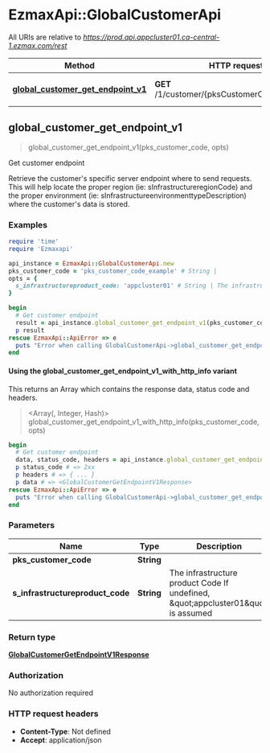 # EzmaxApi::GlobalCustomerApi

All URIs are relative to *https://prod.api.appcluster01.ca-central-1.ezmax.com/rest*

| Method | HTTP request | Description |
| ------ | ------------ | ----------- |
| [**global_customer_get_endpoint_v1**](GlobalCustomerApi.md#global_customer_get_endpoint_v1) | **GET** /1/customer/{pksCustomerCode}/endpoint | Get customer endpoint |


## global_customer_get_endpoint_v1

> <GlobalCustomerGetEndpointV1Response> global_customer_get_endpoint_v1(pks_customer_code, opts)

Get customer endpoint

Retrieve the customer's specific server endpoint where to send requests. This will help locate the proper region (ie: sInfrastructureregionCode) and the proper environment (ie: sInfrastructureenvironmenttypeDescription) where the customer's data is stored.

### Examples

```ruby
require 'time'
require 'Ezmaxapi'

api_instance = EzmaxApi::GlobalCustomerApi.new
pks_customer_code = 'pks_customer_code_example' # String | 
opts = {
  s_infrastructureproduct_code: 'appcluster01' # String | The infrastructure product Code  If undefined, \"appcluster01\" is assumed
}

begin
  # Get customer endpoint
  result = api_instance.global_customer_get_endpoint_v1(pks_customer_code, opts)
  p result
rescue EzmaxApi::ApiError => e
  puts "Error when calling GlobalCustomerApi->global_customer_get_endpoint_v1: #{e}"
end
```

#### Using the global_customer_get_endpoint_v1_with_http_info variant

This returns an Array which contains the response data, status code and headers.

> <Array(<GlobalCustomerGetEndpointV1Response>, Integer, Hash)> global_customer_get_endpoint_v1_with_http_info(pks_customer_code, opts)

```ruby
begin
  # Get customer endpoint
  data, status_code, headers = api_instance.global_customer_get_endpoint_v1_with_http_info(pks_customer_code, opts)
  p status_code # => 2xx
  p headers # => { ... }
  p data # => <GlobalCustomerGetEndpointV1Response>
rescue EzmaxApi::ApiError => e
  puts "Error when calling GlobalCustomerApi->global_customer_get_endpoint_v1_with_http_info: #{e}"
end
```

### Parameters

| Name | Type | Description | Notes |
| ---- | ---- | ----------- | ----- |
| **pks_customer_code** | **String** |  |  |
| **s_infrastructureproduct_code** | **String** | The infrastructure product Code  If undefined, \&quot;appcluster01\&quot; is assumed | [optional] |

### Return type

[**GlobalCustomerGetEndpointV1Response**](GlobalCustomerGetEndpointV1Response.md)

### Authorization

No authorization required

### HTTP request headers

- **Content-Type**: Not defined
- **Accept**: application/json


